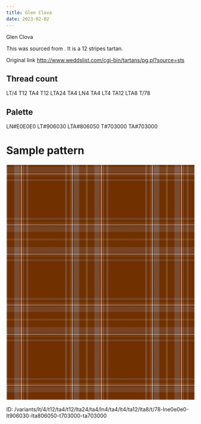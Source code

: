 ```yaml
---
title: Glen Clova
date: 2023-02-02
---
```

Glen Clova

This was sourced from <no value>.  It is a 12 stripes tartan.

Original link http://www.weddslist.com/cgi-bin/tartans/pg.pl?source=sts

## Thread count
LT/4 T12 TA4 T12 LTA24 TA4 LN4 TA4 LT4 TA12 LTA8 T/78

## Palette
LN#E0E0E0 LT#906030 LTA#806050 T#703000 TA#703000

# Sample pattern

![Tartan detail](tartan.png "LT/4 T12 TA4 T12 LTA24 TA4 LN4 TA4 LT4 TA12 LTA8 T/78 tartan")

ID: /variants/lt/4/t12/ta4/t12/lta24/ta4/ln4/ta4/lt4/ta12/lta8/t/78-lne0e0e0-lt906030-lta806050-t703000-ta703000